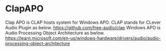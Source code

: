 # ClapAPO
Clap APO is CLAP hosts system for Windows APO.  CLAP stands for CLever Audio Plugin as below. https://github.com/free-audio/clap  Windows APO is Audio Processing Object Architecture as bwlow. https://learn.microsoft.com/en-us/windows-hardware/drivers/audio/audio-processing-object-architecture
